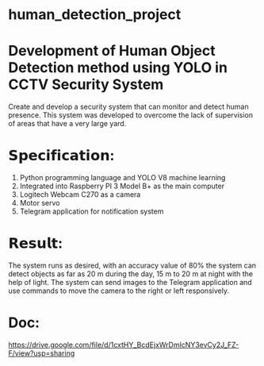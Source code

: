 # human_detection_project

# Development of Human Object Detection method using YOLO in CCTV Security System
Create and develop a security system that can monitor and detect human presence. This system was developed to overcome the lack of supervision of areas that have a very large yard.

# 𝗦𝗽𝗲𝗰𝗶𝗳𝗶𝗰𝗮𝘁𝗶𝗼𝗻:

1. Python programming language and YOLO V8 machine learning
2. Integrated into Raspberry PI 3 Model B+ as the main computer
3. Logitech Webcam C270 as a camera
4. Motor servo
5. Telegram application for notification system

# 𝗥𝗲𝘀𝘂𝗹𝘁:

The system runs as desired, with an accuracy value of 80% the system can detect objects as far as 20 m during the day, 15 m to 20 m at night with the help of light. The system can send images to the Telegram application and use commands to move the camera to the right or left responsively.

# Doc:
https://drive.google.com/file/d/1cxtHY_BcdEjxWrDmlcNY3evCy2J_FZ-F/view?usp=sharing
